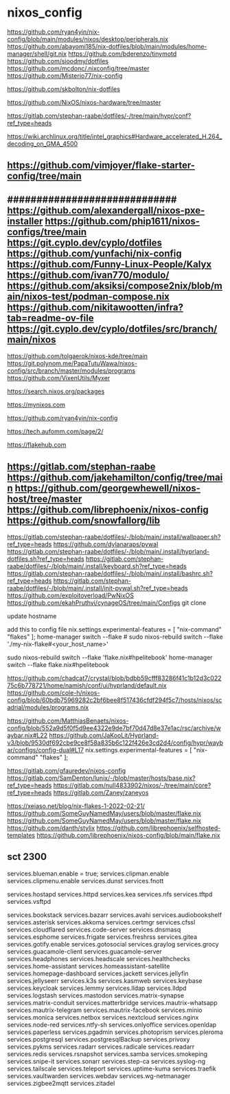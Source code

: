 # nixos_config
<https://github.com/ryan4yin/nix-config/blob/main/modules/nixos/desktop/peripherals.nix>
<https://github.com/abayomi185/nix-dotfiles/blob/main/modules/home-manager/shell/git.nix>
<https://github.com/bderenzo/tinymotd>
<https://github.com/sioodmy/dotfiles>
<https://github.com/mcdonc/.nixconfig/tree/master>
<https://github.com/Misterio77/nix-config>

<https://github.com/skbolton/nix-dotfiles>

<https://github.com/NixOS/nixos-hardware/tree/master>

<https://gitlab.com/stephan-raabe/dotfiles/-/tree/main/hypr/conf?ref_type=heads>

<https://wiki.archlinux.org/title/intel_graphics#Hardware_accelerated_H.264_decoding_on_GMA_4500>

<https://github.com/vimjoyer/flake-starter-config/tree/main>
-------

#############################
<https://github.com/alexandergall/nixos-pxe-installer>
<https://github.com/phip1611/nixos-configs/tree/main>
<https://git.cyplo.dev/cyplo/dotfiles>
<https://github.com/yunfachi/nix-config>
<https://github.com/Funny-Linux-People/Kalyx>
<https://github.com/ivan770/modulo/>
<https://github.com/aksiksi/compose2nix/blob/main/nixos-test/podman-compose.nix>
<https://github.com/nikitawootten/infra?tab=readme-ov-file>
<https://git.cyplo.dev/cyplo/dotfiles/src/branch/main/nixos>
----

<https://github.com/tolgaerok/nixos-kde/tree/main>
<https://git.polynom.me/PapaTutuWawa/nixos-config/src/branch/master/modules/programs>
<https://github.com/VixenUtils/Myxer>

<https://search.nixos.org/packages>

<https://mynixos.com>

<https://github.com/ryan4yin/nix-config>

<https://tech.aufomm.com/page/2/>

<https://flakehub.com>

<https://gitlab.com/stephan-raabe>
<https://github.com/jakehamilton/config/tree/main>
<https://github.com/georgewhewell/nixos-host/tree/master>
<https://github.com/librephoenix/nixos-config>
<https://github.com/snowfallorg/lib>
-----

<https://gitlab.com/stephan-raabe/dotfiles/-/blob/main/.install/wallpaper.sh?ref_type=heads>
<https://github.com/dylanaraps/pywal>
<https://gitlab.com/stephan-raabe/dotfiles/-/blob/main/.install/hyprland-dotfiles.sh?ref_type=heads>
<https://gitlab.com/stephan-raabe/dotfiles/-/blob/main/.install/keyboard.sh?ref_type=heads>
<https://gitlab.com/stephan-raabe/dotfiles/-/blob/main/.install/bashrc.sh?ref_type=heads>
<https://gitlab.com/stephan-raabe/dotfiles/-/blob/main/.install/init-pywal.sh?ref_type=heads>
<https://github.com/exploitoverload/PwNixOS>
<https://github.com/ekahPruthvi/cynageOS/tree/main/Configs>
git clone

update hostname

add this to config file
nix.settings.experimental-features = [ "nix-command" "flakes" ];
home-manager switch --flake <flake-uri>#<USERNAME>
sudo nixos-rebuild switch --flake './my-nix-flake#<your_host_name>'

sudo nixos-rebuild switch --flake 'flake.nix#hpelitebook'
home-manager switch --flake flake.nix#hpelitebook

<https://github.com/chadcat7/crystal/blob/bdbb59cfff83286f41c1b12d3c02275c6b778721/home/namish/conf/ui/hyprland/default.nix>
<https://github.com/cole-h/nixos-config/blob/60bdb75969282c2bf6bee8f517436cfdf294f5c7/hosts/nixos/scadrial/modules/programs.nix>

<https://github.com/MatthiasBenaets/nixos-config/blob/552a9d5f0f5d9ee4322e9de7bf70d47d8e37e1ac/rsc/archive/waybar.nix#L22>
<https://github.com/JaKooLit/Hyprland-v3/blob/9530df692cbe9ce8f58a835b6c122f426e3cd2d4/config/hypr/waybar/configs/config-dual#L17>
 nix.settings.experimental-features = [ "nix-command" "flakes" ];

<https://gitlab.com/gfauredev/nixos-config>
<https://gitlab.com/SamDenton/lunix/-/blob/master/hosts/base.nix?ref_type=heads>
<https://gitlab.com/null4833902/nixos/-/tree/main/core?ref_type=heads>
<https://gitlab.com/Zaney/zaneyos>

<https://xeiaso.net/blog/nix-flakes-1-2022-02-21/>
<https://github.com/SomeGuyNamedMay/users/blob/master/flake.nix>
<https://github.com/SomeGuyNamedMay/users/blob/master/flake.nix>
<https://github.com/danth/stylix>
<https://github.com/librephoenix/selfhosted-templates>
<https://github.com/librephoenix/nixos-config/blob/main/flake.nix>

sct 2300
-----

services.blueman.enable = true;
services.clipman.enable
services.clipmenu.enable
services.dunst
services.fnott

services.hostapd
services.httpd
services.kea
services.nfs
services.tftpd
services.vsftpd

services.bookstack
services.bazarr
services.avahi
services.audiobookshelf
services.asterisk
services.akkoma
services.certmgr
services.cfssl
services.cloudflared
services.code-server
services.dnsmasq
services.esphome
services.frigate
services.freshrss
services.gitea
services.gotify.enable
services.gotosocial
services.graylog
services.grocy
services.guacamole-client
services.guacamole-server
services.headphones
services.headscale
services.healthchecks
services.home-assistant
services.homeassistant-satellite
services.homepage-dashboard
services.jackett
services.jellyfin
services.jellyseerr
services.k3s
services.kasmweb
services.keybase
services.keycloak
services.lemmy
services.lldap
services.lldpd
services.logstash
services.mastodon
services.matrix-synapse
services.matrix-conduit
services.matterbridge
services.mautrix-whatsapp
services.mautrix-telegram
services.mautrix-facebook
services.minio
services.monica
services.netbox
services.nextcloud
services.nginx
services.node-red
services.ntfy-sh
services.onlyoffice
services.openldap
services.paperless
services.pgadmin
services.photoprism
services.pleroma
services.postgresql
services.postgresqlBackup
services.privoxy
services.pykms
services.radarr
services.radicale
services.readarr
services.redis
services.rsnapshot
services.samba
services.smokeping
services.snipe-it
services.sonarr
services.step-ca
services.syslog-ng
services.tailscale
services.teleport
services.uptime-kuma
services.traefik
services.vaultwarden
services.webdav
services.wg-netmanager
services.zigbee2mqtt
services.zitadel
